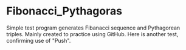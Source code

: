# Fibonacci_Pythagoras
Simple test program generates Fibanacci sequence and Pythagorean triples.
Mainly created to practice using GitHub.
Here is another test, confirming use of "Push".
